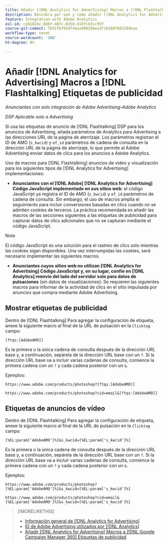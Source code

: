 ```yaml
---
title: Añadir [!DNL Analytics for Advertising] Macros a [!DNL Flashtalking] Etiquetas de publicidad
description: Descubra por qué y cómo añadir [!DNL Analytics for Advertising] macros a su [!DNL Flashtalking] etiquetas de publicidad
feature: Integration with Adobe Analytics
exl-id: ce81824c-60bf-487c-8358-d18fcb3cc95f
source-git-commit: 7b31fb7939f44aa99826bea3f183897683189eae
workflow-type: tm+mt
source-wordcount: '368'
ht-degree: 0%

---
```


# Añadir [!DNL Analytics for Advertising] Macros a [!DNL Flashtalking] Etiquetas de publicidad

*Anunciantes con solo integración de Adobe Advertising-Adobe Analytics*

*DSP Aplicable solo a Advertising*

Si usa las etiquetas de anuncio de [!DNL Flashtalking] DSP para los anuncios de Advertising, añada parámetros de Analytics para Advertising a las direcciones URL de la página de aterrizaje. Los parámetros registran el ID de AMO (`s_kwcid`) y `ef_id` parámetros de cadena de consulta en la dirección URL de la página de aterrizaje, lo que permite al Adobe Advertising enviar datos de clics para los anuncios a Adobe Analytics.

Uso de macros para [!DNL Flashtalking] anuncios de vídeo y visualización para los siguientes tipos de [!DNL Analytics for Advertising] implementaciones:

* **Anunciantes con el [!DNL Adobe] [!DNL Analytics for Advertising] Código JavaScript implementado en sus sitios web**: el código JavaScript ya registra el ID de AMO (`s_kwcid`) y `ef_id` parámetros de cadena de consulta. Sin embargo, el uso de macros amplía el seguimiento para incluir conversiones basadas en clics cuando no se admiten cookies de terceros. La práctica recomendada es añadir las macros de las secciones siguientes a las etiquetas de publicidad para capturar datos de clics adicionales que no se capturan mediante el código JavaScript.

>[!NOTE]
>
>El código JavaScript es una solución para el rastreo de clics solo mientras las cookies sigan disponibles. Una vez interrumpidas las cookies, será necesario implementar las siguientes macros.

* **Anunciantes cuyos sitios web no utilizan [!DNL Analytics for Advertising] Código JavaScript y, en su lugar, confíe en [!DNL Analytics] reenvío del lado del servidor solo para datos de pulsaciones** (sin datos de visualizaciones): Se requieren las siguientes macros para informar de la actividad de clics en el sitio impulsada por anuncios que compra mediante Adobe Advertising.

## Mostrar etiquetas de publicidad

Dentro de [!DNL Flashtalking] Para agregar la configuración de etiqueta, anexe la siguiente macro al final de la URL de pulsación en la `Clicktag` campo:

```
[ftqs:[AdobeAMO]]
```

Es la primera o la única cadena de consulta después de la dirección URL base y, a continuación, sepárela de la dirección URL base con un `?`. Si la dirección URL base va a incluir varias cadenas de consulta, comience la primera cadena con un `?` y cada cadena posterior con un `&`.

Ejemplos:

`https://www.adobe.com/products/photoshop?[ftqs:[AdobeAMO]]`

`https://www.adobe.com/products/photoshop?cid=email&[ftqs:[AdobeAMO]]`

## Etiquetas de anuncios de vídeo

Dentro de [!DNL Flashtalking] Para agregar la configuración de etiqueta, anexe la siguiente macro al final de la URL de pulsación en la `Clicktag` campo:

```
[%EL:param['AdobeAMO']%]&s_kwcid=[%EL:param['s_kwcid']%]
```

Es la primera o la única cadena de consulta después de la dirección URL base y, a continuación, sepárela de la dirección URL base con un `?`. Si la dirección URL base va a incluir varias cadenas de consulta, comience la primera cadena con un `?` y cada cadena posterior con un `&`.

Ejemplos:

`https://www.adobe.com/products/photoshop?[%EL:param['AdobeAMO']%]&s_kwcid=[%EL:param['s_kwcid']%]`

`https://www.adobe.com/products/photoshop?cid=email&[%EL:param['AdobeAMO']%]&s_kwcid=[%EL:param['s_kwcid']%]`

>[!MORELIKETHIS]
>
>* [Información general de [!DNL Analytics for Advertising]](overview.md)
>* [ID de Adobe Advertising utilizados por [!DNL Analytics]](/help/integrations/analytics/ids.md)
>* [Añadir [!DNL Analytics for Advertising] Macros a [!DNL Google Campaign Manager 360] Etiquetas de publicidad](/help/integrations/analytics/macros-google-campaign-manager.md)

